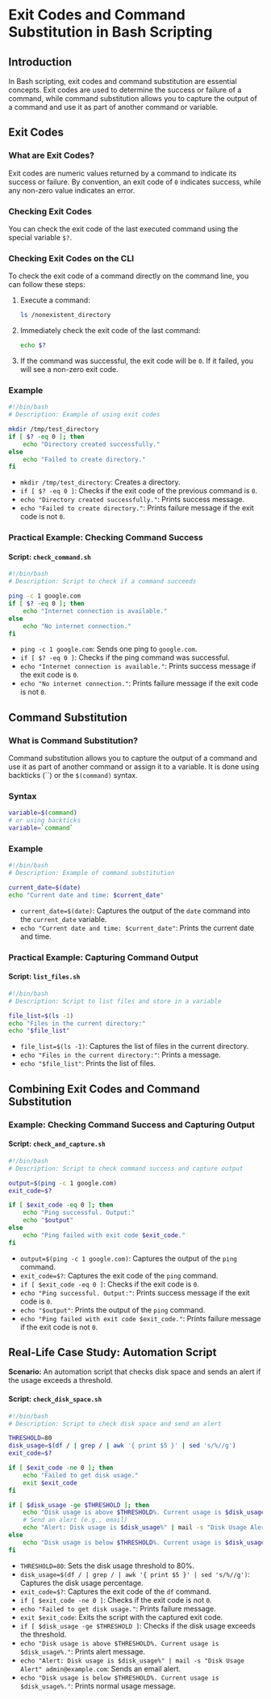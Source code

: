 
# Exit Codes and Command Substitution in Bash Scripting

## Introduction

In Bash scripting, exit codes and command substitution are essential concepts. Exit codes are used to determine the success or failure of a command, while command substitution allows you to capture the output of a command and use it as part of another command or variable.

## Exit Codes

### What are Exit Codes?

Exit codes are numeric values returned by a command to indicate its success or failure. By convention, an exit code of `0` indicates success, while any non-zero value indicates an error.

### Checking Exit Codes

You can check the exit code of the last executed command using the special variable `$?`.

### Checking Exit Codes on the CLI

To check the exit code of a command directly on the command line, you can follow these steps:

1. Execute a command:
    ```bash
    ls /nonexistent_directory
    ```

2. Immediately check the exit code of the last command:
    ```bash
    echo $?
    ```

3. If the command was successful, the exit code will be `0`. If it failed, you will see a non-zero exit code.

### Example

```bash
#!/bin/bash
# Description: Example of using exit codes

mkdir /tmp/test_directory
if [ $? -eq 0 ]; then
    echo "Directory created successfully."
else
    echo "Failed to create directory."
fi
```
- `mkdir /tmp/test_directory`: Creates a directory.
- `if [ $? -eq 0 ]`: Checks if the exit code of the previous command is `0`.
- `echo "Directory created successfully."`: Prints success message.
- `echo "Failed to create directory."`: Prints failure message if the exit code is not `0`.

### Practical Example: Checking Command Success

#### Script: `check_command.sh`

```bash
#!/bin/bash
# Description: Script to check if a command succeeds

ping -c 1 google.com
if [ $? -eq 0 ]; then
    echo "Internet connection is available."
else
    echo "No internet connection."
fi
```
- `ping -c 1 google.com`: Sends one ping to `google.com`.
- `if [ $? -eq 0 ]`: Checks if the ping command was successful.
- `echo "Internet connection is available."`: Prints success message if the exit code is `0`.
- `echo "No internet connection."`: Prints failure message if the exit code is not `0`.

## Command Substitution

### What is Command Substitution?

Command substitution allows you to capture the output of a command and use it as part of another command or assign it to a variable. It is done using backticks (\`\`) or the `$(command)` syntax.

### Syntax

```bash
variable=$(command)
# or using backticks
variable=`command`
```

### Example

```bash
#!/bin/bash
# Description: Example of command substitution

current_date=$(date)
echo "Current date and time: $current_date"
```
- `current_date=$(date)`: Captures the output of the `date` command into the `current_date` variable.
- `echo "Current date and time: $current_date"`: Prints the current date and time.

### Practical Example: Capturing Command Output

#### Script: `list_files.sh`

```bash
#!/bin/bash
# Description: Script to list files and store in a variable

file_list=$(ls -1)
echo "Files in the current directory:"
echo "$file_list"
```
- `file_list=$(ls -1)`: Captures the list of files in the current directory.
- `echo "Files in the current directory:"`: Prints a message.
- `echo "$file_list"`: Prints the list of files.

## Combining Exit Codes and Command Substitution

### Example: Checking Command Success and Capturing Output

#### Script: `check_and_capture.sh`

```bash
#!/bin/bash
# Description: Script to check command success and capture output

output=$(ping -c 1 google.com)
exit_code=$?

if [ $exit_code -eq 0 ]; then
    echo "Ping successful. Output:"
    echo "$output"
else
    echo "Ping failed with exit code $exit_code."
fi
```
- `output=$(ping -c 1 google.com)`: Captures the output of the `ping` command.
- `exit_code=$?`: Captures the exit code of the `ping` command.
- `if [ $exit_code -eq 0 ]`: Checks if the exit code is `0`.
- `echo "Ping successful. Output:"`: Prints success message if the exit code is `0`.
- `echo "$output"`: Prints the output of the `ping` command.
- `echo "Ping failed with exit code $exit_code."`: Prints failure message if the exit code is not `0`.

## Real-Life Case Study: Automation Script

**Scenario:** An automation script that checks disk space and sends an alert if the usage exceeds a threshold.

#### Script: `check_disk_space.sh`

```bash
#!/bin/bash
# Description: Script to check disk space and send an alert

THRESHOLD=80
disk_usage=$(df / | grep / | awk '{ print $5 }' | sed 's/%//g')
exit_code=$?

if [ $exit_code -ne 0 ]; then
    echo "Failed to get disk usage."
    exit $exit_code
fi

if [ $disk_usage -ge $THRESHOLD ]; then
    echo "Disk usage is above $THRESHOLD%. Current usage is $disk_usage%."
    # Send an alert (e.g., email)
    echo "Alert: Disk usage is $disk_usage%" | mail -s "Disk Usage Alert" admin@example.com
else
    echo "Disk usage is below $THRESHOLD%. Current usage is $disk_usage%."
fi
```
- `THRESHOLD=80`: Sets the disk usage threshold to 80%.
- `disk_usage=$(df / | grep / | awk '{ print $5 }' | sed 's/%//g')`: Captures the disk usage percentage.
- `exit_code=$?`: Captures the exit code of the `df` command.
- `if [ $exit_code -ne 0 ]`: Checks if the exit code is not `0`.
- `echo "Failed to get disk usage."`: Prints failure message.
- `exit $exit_code`: Exits the script with the captured exit code.
- `if [ $disk_usage -ge $THRESHOLD ]`: Checks if the disk usage exceeds the threshold.
- `echo "Disk usage is above $THRESHOLD%. Current usage is $disk_usage%."`: Prints alert message.
- `echo "Alert: Disk usage is $disk_usage%" | mail -s "Disk Usage Alert" admin@example.com`: Sends an email alert.
- `echo "Disk usage is below $THRESHOLD%. Current usage is $disk_usage%."`: Prints normal usage message.

